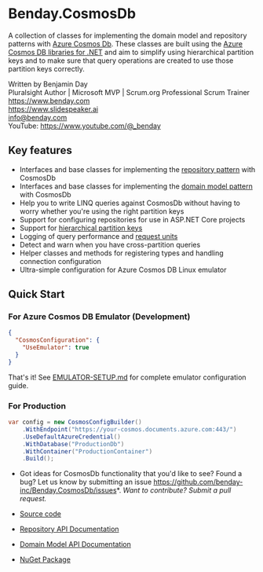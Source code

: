 # Benday.CosmosDb

A collection of classes for implementing the domain model and repository patterns with [Azure Cosmos Db](https://azure.microsoft.com/en-us/products/cosmos-db).
These classes are built using the [Azure Cosmos DB libraries for .NET](https://learn.microsoft.com/en-us/dotnet/api/overview/azure/cosmosdb?view=azure-dotnet) and aim to 
simplify using hierarchical partition keys and to make sure that query operations are created to use those partition keys correctly.

Written by Benjamin Day  
Pluralsight Author | Microsoft MVP | Scrum.org Professional Scrum Trainer  
https://www.benday.com  
https://www.slidespeaker.ai  
info@benday.com  
YouTube: https://www.youtube.com/@_benday  

## Key features

* Interfaces and base classes for implementing the [repository pattern](https://martinfowler.com/eaaCatalog/repository.html) with CosmosDb
* Interfaces and base classes for implementing the [domain model pattern](https://en.wikipedia.org/wiki/Domain_model) with CosmosDb
* Help you to write LINQ queries against CosmosDb without having to worry whether you're using the right partition keys
* Support for configuring repositories for use in ASP.NET Core projects
* Support for [hierarchical partition keys](https://learn.microsoft.com/en-us/azure/cosmos-db/hierarchical-partition-keys)
* Logging of query performance and [request units](https://learn.microsoft.com/en-us/azure/cosmos-db/request-units) 
* Detect and warn when you have cross-partition queries 
* Helper classes and methods for registering types and handling connection configuration
* Ultra-simple configuration for Azure Cosmos DB Linux emulator

## Quick Start

### For Azure Cosmos DB Emulator (Development)
```json
{
  "CosmosConfiguration": {
    "UseEmulator": true
  }
}
```
That's it! See [EMULATOR-SETUP.md](EMULATOR-SETUP.md) for complete emulator configuration guide.

### For Production
```csharp
var config = new CosmosConfigBuilder()
    .WithEndpoint("https://your-cosmos.documents.azure.com:443/")
    .UseDefaultAzureCredential()
    .WithDatabase("ProductionDb")
    .WithContainer("ProductionContainer")
    .Build();
```

* Got ideas for CosmosDb functionality that you'd like to see? Found a bug? Let us know by submitting an issue https://github.com/benday-inc/Benday.CosmosDb/issues*. *Want to contribute? Submit a pull request.*

* [Source code](https://github.com/benday-inc/Benday.CosmosDb)  
* [Repository API Documentation](api/Benday.CosmosDb.Repositories.html)  
* [Domain Model API Documentation](api/Benday.CosmosDb.DomainModels.html)  
* [NuGet Package](https://www.nuget.org/packages/Benday.CosmosDb/)
